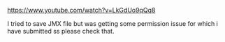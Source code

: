 https://www.youtube.com/watch?v=LkGdUo9qQq8


I tried to save JMX file but was getting some permission issue for which i have submitted ss please check that.